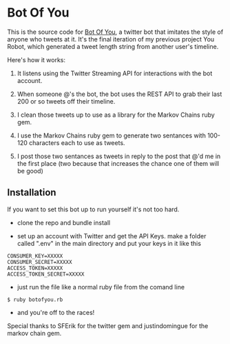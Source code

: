 # Bot Of You

This is the source code for [Bot Of You](https://twitter.com/BotOfYou), a twitter bot that imitates the style of anyone who tweets at it. It's the final iteration of my previous project You Robot, which generated a tweet length string from another user's timeline.

Here's how it works:
 
1. It listens using the Twitter Streaming API for interactions with the bot account.

2. When someone @'s the bot, the bot uses the REST API to grab their last 200 or so tweets off their timeline.

3. I clean those tweets up to use as a library for the Markov Chains ruby gem.

4. I use the Markov Chains ruby gem to generate two sentances with 100-120 characters each to use as tweets.

5. I post those two sentances as tweets in reply to the post that @'d me in the first place (two because that increases the chance one of them will be good)

## Installation

If you want to set this bot up to run yourself it's not too hard. 

* clone the repo and bundle install

* set up an account with Twitter and get the API Keys. make a folder called ".env" in the main directory and put your keys in it like this 

```
CONSUMER_KEY=XXXXX
CONSUMER_SECRET=XXXXX
ACCESS_TOKEN=XXXXX
ACCESS_TOKEN_SECRET=XXXXX
```

* just run the file like a normal ruby file from the comand line
```
$ ruby botofyou.rb
```

* and you're off to the races!


Special thanks to SFErik for the twitter gem and justindomingue for the markov chain gem.



